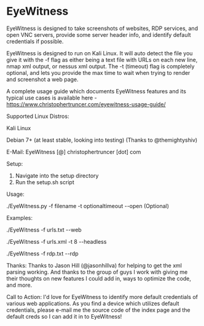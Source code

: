 EyeWitness
======

EyeWitness is designed to take screenshots of websites, RDP services, and open VNC servers, provide some server header info, and identify default credentials if possible.

EyeWitness is designed to run on Kali Linux.  It will auto detect the file you give it with the -f flag as either being a text file with URLs on each new line, nmap xml output, or nessus xml output.  The -t (timeout) flag is completely optional, and lets you provide the max time to wait when trying to render and screenshot a web page.

A complete usage guide which documents EyeWitness features and its typical use cases is available here - https://www.christophertruncer.com/eyewitness-usage-guide/

Supported Linux Distros:

Kali Linux

Debian 7+ (at least stable, looking into testing) (Thanks to @themightyshiv)


E-Mail: EyeWitness [@] christophertruncer [dot] com

Setup:

1. Navigate into the setup directory
2. Run the setup.sh script

Usage:

./EyeWitness.py -f filename -t optionaltimeout --open (Optional)

Examples:

./EyeWitness -f urls.txt --web

./EyeWitness -f urls.xml -t 8 --headless

./EyeWitness -f rdp.txt --rdp

Thanks:
Thanks to Jason Hill (@jasonhillva) for helping to get the xml parsing working.  And thanks to the group of guys I work with giving me their thoughts on new features I could add in, ways to optimize the code, and more.

Call to Action:
I'd love for EyeWitness to identify more default credentials of various web applications.  As you find a device which utilizes default credentials, please e-mail me the source code of the index page and the default creds so I can add it in to EyeWitness!
